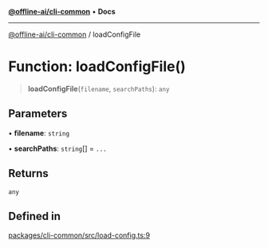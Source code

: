 [**@offline-ai/cli-common**](../README.md) • **Docs**

***

[@offline-ai/cli-common](../globals.md) / loadConfigFile

# Function: loadConfigFile()

> **loadConfigFile**(`filename`, `searchPaths`): `any`

## Parameters

• **filename**: `string`

• **searchPaths**: `string`[] = `...`

## Returns

`any`

## Defined in

[packages/cli-common/src/load-config.ts:9](https://github.com/offline-ai/cli-common.js/blob/2d53abf8afb8587ffdfc1f85181f5f61366d5241/src/load-config.ts#L9)
